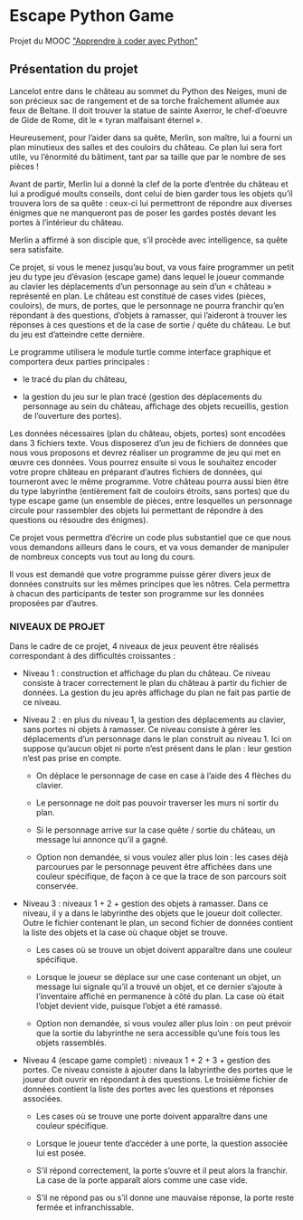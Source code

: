 # Escape Python Game

Projet du MOOC ["Apprendre à coder avec Python"](https://www.fun-mooc.fr/courses/course-v1:ulb+44013+session04/about)

## Présentation du projet
Lancelot entre dans le château au sommet du Python des Neiges, muni de son précieux sac de rangement et de sa torche fraîchement allumée aux feux de Beltane. Il doit trouver la statue de sainte Axerror, le chef-d’oeuvre de Gide de Rome, dit le « tyran malfaisant éternel ».

Heureusement, pour l’aider dans sa quête, Merlin, son maître, lui a fourni un plan minutieux des salles et des couloirs du château. Ce plan lui sera fort utile, vu l’énormité du bâtiment, tant par sa taille que par le nombre de ses pièces !

Avant de partir, Merlin lui a donné la clef de la porte d’entrée du château et lui a prodigué moults conseils, dont celui de bien garder tous les objets qu’il trouvera lors de sa quête : ceux-ci lui permettront de répondre aux diverses énigmes que ne manqueront pas de poser les gardes postés devant les portes à l’intérieur du château.

Merlin a affirmé à son disciple que, s’il procède avec intelligence, sa quête sera satisfaite.

Ce projet, si vous le menez jusqu’au bout, va vous faire programmer un petit jeu du type jeu d’évasion (escape game) dans lequel le joueur commande au clavier les déplacements d’un personnage au sein d’un « château » représenté en plan. Le château est constitué de cases vides (pièces, couloirs), de murs, de portes, que le personnage ne pourra franchir qu’en répondant à des questions, d’objets à ramasser, qui l’aideront à trouver les réponses à ces questions et de la case de sortie / quête du château. Le but du jeu est d’atteindre cette dernière.

Le programme utilisera le module turtle comme interface graphique et comportera deux parties principales :

- le tracé du plan du château,

- la gestion du jeu sur le plan tracé (gestion des déplacements du personnage au sein du château, affichage des objets recueillis, gestion de l’ouverture des portes).

Les données nécessaires (plan du château, objets, portes) sont encodées dans 3 fichiers texte. Vous disposerez d’un jeu de fichiers de données que nous vous proposons et devrez réaliser un programme de jeu qui met en œuvre ces données. Vous pourrez ensuite si vous le souhaitez encoder votre propre château en préparant d’autres fichiers de données, qui tourneront avec le même programme. Votre château pourra aussi bien être du type labyrinthe (entièrement fait de couloirs étroits, sans portes) que du type escape game (un ensemble de pièces, entre lesquelles un personnage circule pour rassembler des objets lui permettant de répondre à des questions ou résoudre des énigmes).

Ce projet vous permettra d’écrire un code plus substantiel que ce que nous vous demandons ailleurs dans le cours, et va vous demander de manipuler de nombreux concepts vus tout au long du cours.

Il vous est demandé que votre programme puisse gérer divers jeux de données construits sur les mêmes principes que les nôtres. Cela permettra à chacun des participants de tester son programme sur les données proposées par d’autres.

### NIVEAUX DE PROJET
Dans le cadre de ce projet, 4 niveaux de jeux peuvent être réalisés correspondant à des difficultés croissantes :

- Niveau 1 : construction et affichage du plan du château. Ce niveau consiste à tracer correctement le plan du château à partir du fichier de données. La gestion du jeu après affichage du plan ne fait pas partie de ce niveau.


- Niveau 2 : en plus du niveau 1, la gestion des déplacements au clavier, sans portes ni objets à ramasser. Ce niveau consiste à gérer les déplacements d’un personnage dans le plan construit au niveau 1. Ici on suppose qu’aucun objet ni porte n’est présent dans le plan : leur gestion n’est pas prise en compte.

    - On déplace le personnage de case en case à l’aide des 4 flèches du clavier.

    - Le personnage ne doit pas pouvoir traverser les murs ni sortir du plan.

    - Si le personnage arrive sur la case quête / sortie du château, un message lui annonce qu’il a gagné.

    - Option non demandée, si vous voulez aller plus loin : les cases déjà parcourues par le personnage peuvent être affichées dans une couleur spécifique, de façon à ce que la trace de son parcours soit conservée.


- Niveau 3 : niveaux 1 + 2 + gestion des objets à ramasser. Dans ce niveau, il y a dans le labyrinthe des objets que le joueur doit collecter. Outre le fichier contenant le plan, un second fichier de données contient la liste des objets et la case où chaque objet se trouve.

    - Les cases où se trouve un objet doivent apparaître dans une couleur spécifique.

    - Lorsque le joueur se déplace sur une case contenant un objet, un message lui signale qu’il a trouvé un objet, et ce dernier s’ajoute à l’inventaire affiché en permanence à côté du plan. La case où était l’objet devient vide, puisque l’objet a été ramassé.

    - Option non demandée, si vous voulez aller plus loin : on peut prévoir que la sortie du labyrinthe ne sera accessible qu’une fois tous les objets rassemblés.


- Niveau 4 (escape game complet) : niveaux 1 + 2 + 3 + gestion des portes. Ce niveau consiste à ajouter dans la labyrinthe des portes que le joueur doit ouvrir en répondant à des questions. Le troisième fichier de données contient la liste des portes avec les questions et réponses associées.

    - Les cases où se trouve une porte doivent apparaître dans une couleur spécifique.

    - Lorsque le joueur tente d’accéder à une porte, la question associée lui est posée.

    - S’il répond correctement, la porte s’ouvre et il peut alors la franchir. La case de la porte apparaît alors comme une case vide.

    - S’il ne répond pas ou s’il donne une mauvaise réponse, la porte reste fermée et infranchissable.
  
